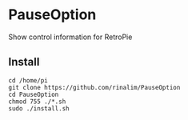 # PauseOption
Show control information for RetroPie

## Install
```
cd /home/pi
git clone https://github.com/rinalim/PauseOption
cd PauseOption
chmod 755 ./*.sh
sudo ./install.sh
```
